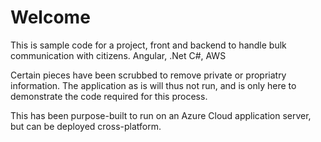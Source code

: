 ﻿# Welcome

This is sample code for a project, front and backend to handle bulk communication with citizens. Angular, .Net C#, AWS

Certain pieces have been scrubbed to remove private or propriatry information. The application as is will thus not run, and is only here to demonstrate the code required for this process.

This has been purpose-built to run on an Azure Cloud application server, but can be deployed cross-platform.
